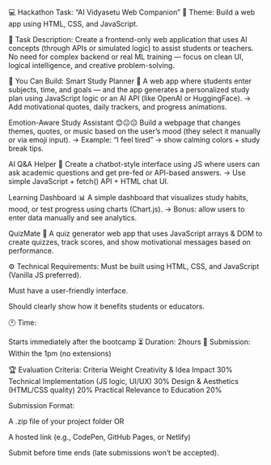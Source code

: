 💻 Hackathon Task: “AI Vidyasetu Web Companion”
🎯 Theme:
Build a web app using HTML, CSS, and JavaScript.

🧩 Task Description:
Create a frontend-only web application that uses AI concepts (through APIs or simulated logic) to assist students or teachers.
No need for complex backend or real ML training — focus on clean UI, logical intelligence, and creative problem-solving.

🧠 You Can Build:
Smart Study Planner 📅
A web app where students enter subjects, time, and goals — and the app generates a personalized study plan using JavaScript logic or an AI API (like OpenAI or HuggingFace).
→ Add motivational quotes, daily trackers, and progress animations.

Emotion-Aware Study Assistant 😊😐😔
Build a webpage that changes themes, quotes, or music based on the user’s mood (they select it manually or via emoji input).
→ Example: “I feel tired” → show calming colors + study break tips.

AI Q&A Helper 🤖
Create a chatbot-style interface using JS where users can ask academic questions and get pre-fed or API-based answers.
→ Use simple JavaScript + fetch() API + HTML chat UI.

Learning Dashboard 📊
A simple dashboard that visualizes study habits, mood, or test progress using charts (Chart.js).
→ Bonus: allow users to enter data manually and see analytics.

QuizMate 🧩
A quiz generator web app that uses JavaScript arrays & DOM to create quizzes, track scores, and show motivational messages based on performance.

⚙️ Technical Requirements:
Must be built using HTML, CSS, and JavaScript (Vanilla JS preferred).

Must have a user-friendly interface.

Should clearly show how it benefits students or educators.

🕐 Time:

Starts immediately after the bootcamp
⏳ Duration: 2hours
💾 Submission: Within the 1pm (no extensions)

🏆 Evaluation Criteria:
Criteria	Weight
Creativity & Idea Impact	30%
Technical Implementation (JS logic, UI/UX)	30%
Design & Aesthetics (HTML/CSS quality)	20%
Practical Relevance to Education	20%

Submission Format:

A .zip file of your project folder OR

A hosted link (e.g., CodePen, GitHub Pages, or Netlify)

Submit before time ends (late submissions won’t be accepted).
